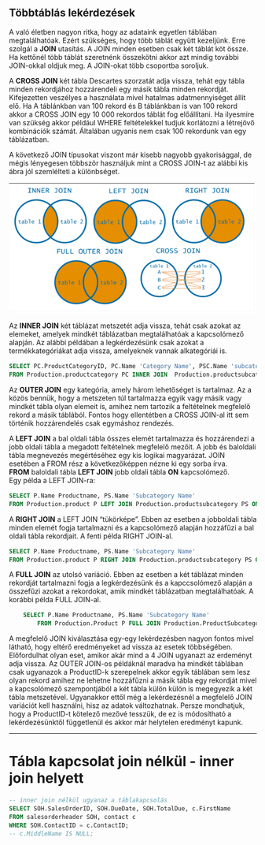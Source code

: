 ## Többtáblás lekérdezések

A való életben nagyon ritka, hogy az adataink egyetlen táblában megtalálhatóak. Ezért szükséges, hogy több táblát együtt kezeljünk. Erre szolgál a **JOIN** utasítás. A JOIN minden esetben csak két táblát köt össze. Ha kettőnél több táblát szeretnénk összekötni akkor azt mindig további JOIN-okkal oldjuk meg. A JOIN-okat több csoportba soroljuk.

A **CROSS JOIN** két tábla Descartes szorzatát adja vissza, tehát egy tábla minden rekordjához hozzárendeli egy másik tábla minden rekordját. Kifejezetten veszélyes a használata mivel hatalmas adatmennyiséget állít elő. Ha A táblánkban van 100 rekord és B táblánkban is van 100 rekord akkor a CROSS JOIN egy 10 000 rekordos táblát fog előállítani. Ha ilyesmire van szükség akkor például WHERE feltételekkel tudjuk korlátozni a létrejövő kombinációk számát. Általában ugyanis nem csak 100 rekordunk van egy táblázatban.

A következő JOIN típusokat viszont már kisebb nagyobb gyakorisággal, de mégis lényegesen többször használjuk mint a CROSS JOIN-t az alábbi kis ábra jól szemlélteti a különbséget.  

![image1](/.pics/sqljoin.png)  

Az **INNER JOIN** két táblázat metszetét adja vissza, tehát csak azokat az elemeket, amelyek mindkét táblázatban megtalálhatóak a kapcsolómező alapján. Az alábbi példában a legkérdezésünk csak azokat a termékkategóriákat adja vissza, amelyeknek vannak alkategóriái is.
```sql
SELECT PC.ProductCategoryID, PC.Name 'Category Name', PSC.Name 'subcategory name'
FROM Production.productcategory PC INNER JOIN  Production.productsubcategory PSC ON PC.ProductCategoryID=PSC.ProductCategoryID
```  
Az **OUTER JOIN** egy kategória, amely három lehetőséget is tartalmaz. Az a közös bennük, hogy a metszeten túl tartalmazza egyik vagy másik vagy mindkét tábla olyan elemeit is, amihez nem tartozik a feltételnek megfelelő rekord a másik táblából. Fontos hogy ellentétben a CROSS JOIN-al itt sem történik hozzárendelés csak egymáshoz rendezés.  

A **LEFT JOIN** a bal oldali tábla összes elemét tartalmazza és hozzárendezi a jobb oldali tábla a megadott feltételnek megfelelő mezőit. A jobb és baloldali tábla megnevezés megértéséhez egy kis logikai magyarázat. JOIN esetében a FROM rész a következőképpen nézne ki egy sorba írva.  
**FROM** baloldali tábla **LEFT JOIN** jobb oldali tábla **ON** kapcsolómező.  
Egy példa a LEFT JOIN-ra:  
```sql
SELECT P.Name Productname, PS.Name 'Subcategory Name'
FROM Production.product P LEFT JOIN Production.productsubcategory PS ON P.ProductSubcategoryID=PS.ProductSubcategoryID
```
A **RIGHT JOIN** a LEFT JOIN “tükörképe”. Ebben az esetben a jobboldali tábla minden elemét fogja tartalmazni és a kapcsolómező alapján hozzáfűzi a bal oldali tábla rekordjait.
A fenti példa RIGHT JOIN-al.
```sql
SELECT P.Name Productname, PS.Name 'Subcategory Name'
FROM Production.product P RIGHT JOIN Production.productsubcategory PS ON P.ProductSubcategoryID=PS.ProductSubcategoryID
```  

A **FULL JOIN** az utolsó variáció. Ebben az esetben a két táblázat minden rekordját tartalmazni fogja a legkérdezésünk és a kapccsolómező alapján a összefűzi azokat a rekordokat, amik mindkét táblázatban megtalálhatóak.
A korábbi példa FULL JOIN-al.
```sql
	SELECT P.Name Productname, PS.Name 'Subcategory Name'
		FROM Production.Product P FULL JOIN Production.ProductSubcategory PS ON P.ProductSubcategoryID=PS.ProductSubcategoryID
 ```
A megfelelő JOIN kiválasztása egy-egy lekérdezésben nagyon fontos mivel látható, hogy eltérő eredményeket ad vissza az esetek többségében. Előfordulhat olyan eset, amikor akár mind a 4 JOIN ugyanazt az erdeményt adja vissza. Az OUTER JOIN-os példáknál maradva ha mindkét táblában csak ugyanazok a ProductID-k szerepelnek akkor egyik táblában sem lesz olyan rekord amihez ne lehetne hozzáfűzni a másik tábla egy rekordját mivel a kapcsolómező szempontjából a két tábla külön külön is megegyezik a két tábla metszetével. Ugyanakkor ettől még a lekérdezésnél a megfelelő JOIN variációt kell használni, hisz az adatok változhatnak. Persze mondhatjuk, hogy a ProductID-t kötelező mezővé tesszük, de ez is módosítható a lekérdezésünktől függetlenül és akkor már helytelen eredményt kapunk. 

--- 
# Tábla kapcsolat join nélkül - inner join helyett  

```sql
-- inner join nélkül ugyanaz a táblakapcsolás
SELECT SOH.SalesOrderID, SOH.DueDate, SOH.TotalDue, c.FirstName
FROM salesorderheader SOH, contact c
WHERE SOH.ContactID = c.ContactID;
-- c.MiddleName IS NULL;
```
